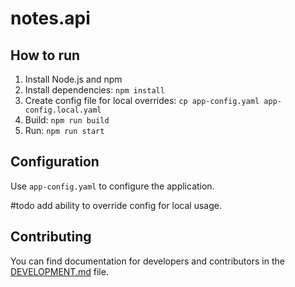 # notes.api

## How to run

1. Install Node.js and npm
2. Install dependencies: `npm install`
3. Create config file for local overrides: `cp app-config.yaml app-config.local.yaml`
4. Build: `npm run build`
5. Run: `npm run start`

## Configuration

Use `app-config.yaml` to configure the application.

#todo add ability to override config for local usage.

## Contributing

You can find documentation for developers and contributors in the [DEVELOPMENT.md](./DEVELOPMENT.md) file.
